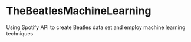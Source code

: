 # TheBeatlesMachineLearning
Using Spotify API to create Beatles data set and employ machine learning techniques 

